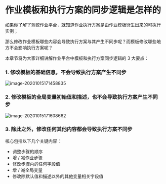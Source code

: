 # 作业模板和执行方案的同步逻辑是怎样的

如果你了解了蓝鲸作业平台，就知道作业执行方案是由作业模板衍生出来的可执行实例；

那么修改作业模板哪些内容会导致执行方案与其产生不同步呢？而模板修改哪些地方不会影响执行方案呢？

本章节将为大家详细讲解作业平台中模板和执行方案同步逻辑的 3 大要点：

### 1. 修改模板的基础信息，不会导致执行方案产生不同步

![image-20201015171458835](media/image-20201015171458835.png)

### 2. 修改模板的全局变量初始值和描述，也不会导致执行方案产生不同步

![image-20201015171608662](media/image-20201015171608662.png)

### 3. 除此之外，修改任何其他内容都会导致执行方案不同步

核心包括以下几个关键内容：

- 调整步骤的顺序
- 增 / 减作业步骤
- 修改步骤内的任何字段值
- 增 / 减全局变量
- 修改除默认值和描述以外的其他变量相关字段值

